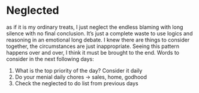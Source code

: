 # Neglected 
as if it is my ordinary treats, I just neglect the endless blaming with long silence with no final conclusion. It’s just a complete waste to use logics and reasoning in an emotional long debate. I knew there are things to consider together, the circumstances are just inappropriate. Seeing this pattern happens over and over, I think it must be brought to the end.  Words to consider in the next following days:
1. What is the top priority of the day? Consider it daily
2. Do your menial daily chores → sales, home, godhood
3. Check the neglected to do list from previous days